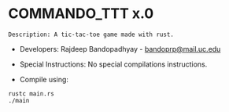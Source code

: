# COMMANDO_TTT x.0

    Description: A tic-tac-toe game made with rust.

* Developers:
 Rajdeep Bandopadhyay - bandoprp@mail.uc.edu


* Special Instructions:
No special compilations instructions.

* Compile using:
```
rustc main.rs
./main
```

